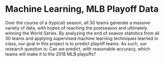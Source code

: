 # Machine Learning, MLB Playoff Data
Over the course of a (typical) season, all 30 teams generate a massive variety of data, with hopes of reaching the postseason and ultimately winning the World Series. By analyzing the end of season statistics from all 30 teams and applying supervised machine learning techniques learned in class, our goal in this project is to predict playoff teams. As such, our research question is: Can we predict, with reasonable accuracy, which teams will make it to the 2018 MLB playoffs?
